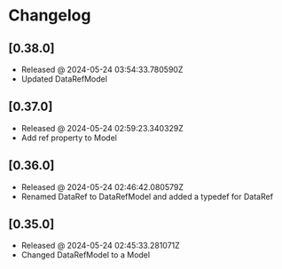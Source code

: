 # Changelog

## [0.38.0]

- Released @ 2024-05-24 03:54:33.780590Z
- Updated DataRefModel

## [0.37.0]

- Released @ 2024-05-24 02:59:23.340329Z
- Add ref property to Model

## [0.36.0]

- Released @ 2024-05-24 02:46:42.080579Z
- Renamed DataRef to DataRefModel and added a typedef for DataRef

## [0.35.0]

- Released @ 2024-05-24 02:45:33.281071Z
- Changed DataRefModel to a Model
